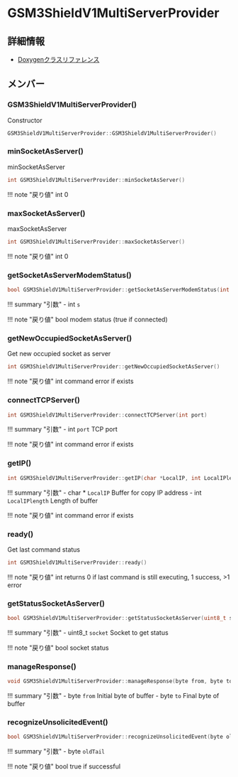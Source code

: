 # GSM3ShieldV1MultiServerProvider



## 詳細情報

- [Doxygenクラスリファレンス](https://lang-ship.com/reference/Arduino/1.8.9/class_g_s_m3_shield_v1_multi_server_provider.html)

## メンバー

### GSM3ShieldV1MultiServerProvider()


Constructor 
```c
GSM3ShieldV1MultiServerProvider::GSM3ShieldV1MultiServerProvider()
```



### minSocketAsServer()


minSocketAsServer 

```c
int GSM3ShieldV1MultiServerProvider::minSocketAsServer()
```

!!! note "戻り値"
	int 0 



### maxSocketAsServer()


maxSocketAsServer 

```c
int GSM3ShieldV1MultiServerProvider::maxSocketAsServer()
```

!!! note "戻り値"
	int 0 



### getSocketAsServerModemStatus()



```c
bool GSM3ShieldV1MultiServerProvider::getSocketAsServerModemStatus(int s)
```

!!! summary "引数"
	- int `s` 

!!! note "戻り値"
	bool modem status (true if connected) 



### getNewOccupiedSocketAsServer()


Get new occupied socket as server 

```c
int GSM3ShieldV1MultiServerProvider::getNewOccupiedSocketAsServer()
```

!!! note "戻り値"
	int command error if exists 



### connectTCPServer()



```c
int GSM3ShieldV1MultiServerProvider::connectTCPServer(int port)
```

!!! summary "引数"
	- int `port` TCP port 

!!! note "戻り値"
	int command error if exists 



### getIP()



```c
int GSM3ShieldV1MultiServerProvider::getIP(char *LocalIP, int LocalIPlength)
```

!!! summary "引数"
	- char * `LocalIP` Buffer for copy IP address 
	- int `LocalIPlength` Length of buffer 

!!! note "戻り値"
	int command error if exists 



### ready()


Get last command status 

```c
int GSM3ShieldV1MultiServerProvider::ready()
```

!!! note "戻り値"
	int returns 0 if last command is still executing, 1 success, >1 error 



### getStatusSocketAsServer()



```c
bool GSM3ShieldV1MultiServerProvider::getStatusSocketAsServer(uint8_t socket)
```

!!! summary "引数"
	- uint8_t `socket` Socket to get status 

!!! note "戻り値"
	bool socket status 



### manageResponse()



```c
void GSM3ShieldV1MultiServerProvider::manageResponse(byte from, byte to)
```

!!! summary "引数"
	- byte `from` Initial byte of buffer 
	- byte `to` Final byte of buffer 



### recognizeUnsolicitedEvent()



```c
bool GSM3ShieldV1MultiServerProvider::recognizeUnsolicitedEvent(byte oldTail)
```

!!! summary "引数"
	- byte `oldTail` 

!!! note "戻り値"
	bool true if successful 



